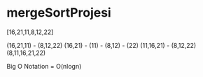 # mergeSortProjesi

[16,21,11,8,12,22]

(16,21,11) - (8,12,22)
(16,21) - (11) - (8,12) - (22)
(11,16,21) - (8,12,22)
(8,11,16,21,22)

Big O Notation = O(nlogn)
